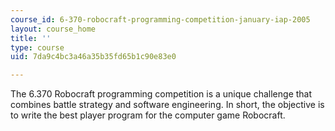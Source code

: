 ```yaml
---
course_id: 6-370-robocraft-programming-competition-january-iap-2005
layout: course_home
title: ''
type: course
uid: 7da9c4bc3a46a35b35fd65b1c90e83e0

---
```

The 6.370 Robocraft programming competition is a unique challenge that combines battle strategy and software engineering. In short, the objective is to write the best player program for the computer game Robocraft.
